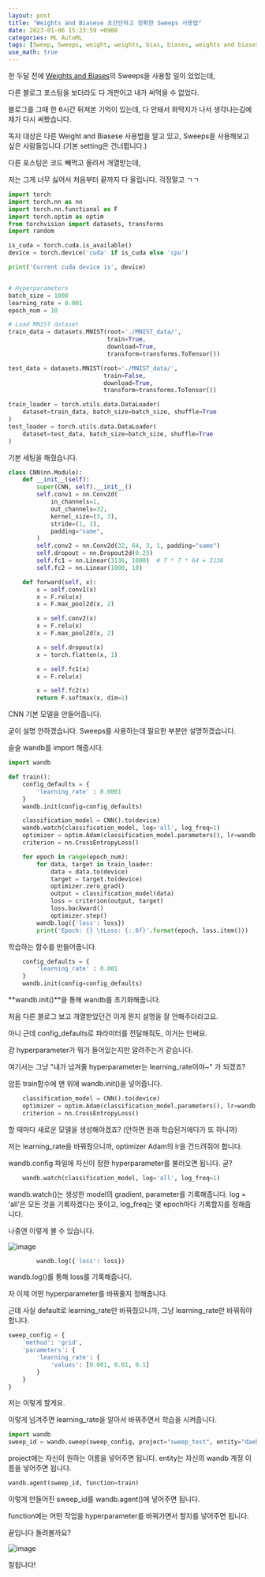 ```yaml
---
layout: post
title: "Weights and Biasese 초간단하고 정확한 Sweeps 사용법"
date: 2023-01-06 15:23:59 +0900
categories: ML AutoML
tags: [Sweep, Sweeps, weight, weights, bias, biases, weights and biases, wandb]
use_math: true
---
```


한 두달 전에 [Weights and Biases](https://wandb.ai/site)의 Sweeps을 사용할 일이 있었는데,

다른 블로그 포스팅을 보더라도 다 개판이고 내가 써먹을 수 없었다.

블로그를 그때 한 6시간 뒤져본 기억이 있는데, 다 안돼서 화딱지가 나서 생각나는김에 제가 다시 써봤습니다.

독자 대상은 다른 Weight and Biasese 사용법을 알고 있고, Sweeps을 사용해보고 싶은 사람들입니다.(기본 setting은 건너뜁니다.)

다른 포스팅은 코드 빼먹고 올려서 개열받는데,

저는 그게 너무 싫어서 처음부터 끝까지 다 올립니다. 걱정말고 ㄱㄱ

```python
import torch
import torch.nn as nn
import torch.nn.functional as F
import torch.optim as optim
from torchvision import datasets, transforms
import random

is_cuda = torch.cuda.is_available()
device = torch.device('cuda' if is_cuda else 'cpu')

print('Current cuda device is', device)


# Hyperparameters
batch_size = 1000
learning_rate = 0.001
epoch_num = 10

# Load MNIST dataset
train_data = datasets.MNIST(root='./MNIST_data/',
                            train=True,
                            download=True,
                            transform=transforms.ToTensor())

test_data = datasets.MNIST(root='./MNIST_data/',
                           train=False,
                           download=True,
                           transform=transforms.ToTensor())

train_loader = torch.utils.data.DataLoader(
    dataset=train_data, batch_size=batch_size, shuffle=True
)
test_loader = torch.utils.data.DataLoader(
    dataset=test_data, batch_size=batch_size, shuffle=True
)

```

기본 세팅을 해줬습니다.

```python
class CNN(nn.Module):
    def __init__(self):
        super(CNN, self).__init__()
        self.conv1 = nn.Conv2d(
            in_channels=1,
            out_channels=32,
            kernel_size=(3, 3),
            stride=(1, 1),
            padding="same",
        )
        self.conv2 = nn.Conv2d(32, 64, 3, 1, padding="same")
        self.dropout = nn.Dropout2d(0.25)
        self.fc1 = nn.Linear(3136, 1000)  # 7 * 7 * 64 = 3136
        self.fc2 = nn.Linear(1000, 10)

    def forward(self, x):
        x = self.conv1(x)
        x = F.relu(x)
        x = F.max_pool2d(x, 2)

        x = self.conv2(x)
        x = F.relu(x)
        x = F.max_pool2d(x, 2)

        x = self.dropout(x)
        x = torch.flatten(x, 1)

        x = self.fc1(x)
        x = F.relu(x)

        x = self.fc2(x)
        return F.softmax(x, dim=1)

```

CNN 기본 모델을 만들어줍니다.

굳이 설명 안하겠습니다. Sweeps를 사용하는데 필요한 부분만 설명하겠습니다.

슬슬 wandb를 import 해줍시다.

```python
import wandb

def train():
    config_defaults = {
        'learning_rate' : 0.0001
    }
    wandb.init(config=config_defaults)

    classification_model = CNN().to(device)
    wandb.watch(classification_model, log='all', log_freq=1)
    optimizer = optim.Adam(classification_model.parameters(), lr=wandb.config.learning_rate)
    criterion = nn.CrossEntropyLoss()

    for epoch in range(epoch_num):
        for data, target in train_loader:
            data = data.to(device)
            target = target.to(device)
            optimizer.zero_grad()
            output = classification_model(data)
            loss = criterion(output, target)
            loss.backward()
            optimizer.step()
        wandb.log({'loss': loss})
        print('Epoch: {} \tLoss: {:.6f}'.format(epoch, loss.item()))
```

학습하는 함수를 만들어줍니다.

```python
    config_defaults = {
        'learning_rate' : 0.001
    }
    wandb.init(config=config_defaults)
```

**wandb.init()**을 통해 wandb를 초기화해줍니다.

처음 다른 블로그 보고 개열받았던건 이게 뭔지 설명을 잘 안해주더라고요.

아니 근데 config_defaults로 파라미터를 전달해줘도, 이거는 안써요.

걍 hyperparameter가 뭐가 들어있는지만 알려주는거 같습니다.

여기서는 그냥 "내가 넘겨줄 hyperparameter는 learning_rate이야~" 가 되겠죠?

암튼 train함수에 맨 위에 wandb.init()을 넣어줍니다.

```python
    classification_model = CNN().to(device)
    optimizer = optim.Adam(classification_model.parameters(), lr=wandb.config.learning_rate)
    criterion = nn.CrossEntropyLoss()
```

할 때마다 새로운 모델을 생성해야겠죠?
(안하면 원래 학습된거에다가 또 하니까)

저는 learning_rate을 바꿔줬으니까, optimizer Adam의 lr을 건드려줘야 합니다.

wandb.config 파일에 자신이 정한 hyperparameter를 불러오면 됩니다. 굳?

```python
    wandb.watch(classification_model, log='all', log_freq=1)
```

wandb.watch()는 생성한 model의 gradient, parameter를 기록해줍니다.
log = 'all'은 모든 것을 기록하겠다는 뜻이고, log_freq는 몇 epoch마다 기록할지를 정해줍니다.

나중엔 이렇게 볼 수 있습니다.

![image](/assets/img/Sweep_1.png)

```python
        wandb.log({'loss': loss})
```

wandb.log()를 통해 loss를 기록해줍니다.

자 이제 어떤 hyperparameter를 바꿔줄지 정해줍니다.

근데 사실 default로 learning_rate만 바꿔줬으니까, 그냥 learning_rate만 바꿔줘야 합니다.

```python
sweep_config = {
    'method': 'grid',
    'parameters': {
        'learning_rate': {
            'values': [0.001, 0.01, 0.1]
        }
    }
}
```

저는 이렇게 할게요.

이렇게 넘겨주면 learning_rate을 알아서 바꿔주면서 학습을 시켜줍니다.

```python
import wandb
sweep_id = wandb.sweep(sweep_config, project="sweep_test", entity="daehwa")
```

project에는 자신이 원하는 이름을 넣어주면 됩니다.
entity는 자신의 wandb 계정 이름을 넣어주면 됩니다.

```python
wandb.agent(sweep_id, function=train)
```

이렇게 만들어진 sweep_id를 wandb.agent()에 넣어주면 됩니다.

function에는 어떤 작업을 hyperparameter를 바꿔가면서 할지를 넣어주면 됩니다.

끝입니다 돌려볼까요?

![image](/assets/img/Sweep_2.png)

잘됩니다!
